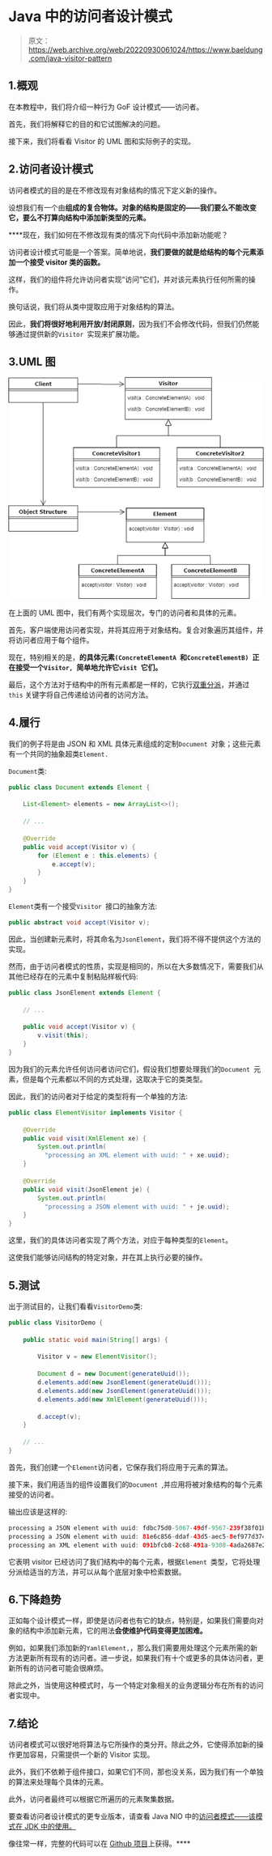 # Java 中的访问者设计模式

> 原文：<https://web.archive.org/web/20220930061024/https://www.baeldung.com/java-visitor-pattern>

## 1.概观

在本教程中，我们将介绍一种行为 GoF 设计模式——访问者。

首先，我们将解释它的目的和它试图解决的问题。

接下来，我们将看看 Visitor 的 UML 图和实际例子的实现。

## 2.访问者设计模式

访问者模式的目的是在不修改现有对象结构的情况下定义新的操作。

设想我们有一个由[](/web/20221012141731/https://www.baeldung.com/java-composite-pattern)****组成的复合物体。对象的结构是固定的——我们要么不能改变它，要么不打算向结构中添加新类型的元素。****

 ****现在，我们如何在不修改现有类的情况下向代码中添加新功能呢？

访问者设计模式可能是一个答案。简单地说，**我们要做的就是给结构的每个元素添加一个接受 visitor 类的函数。**

这样，我们的组件将允许访问者实现“访问”它们，并对该元素执行任何所需的操作。

换句话说，我们将从类中提取应用于对象结构的算法。

因此，**我们将很好地利用开放/封闭原则**，因为我们不会修改代码，但我们仍然能够通过提供新的`Visitor `实现来扩展功能。

## 3.UML 图

[![Visitor-UML](img/6a5398f841ec2c12953e543705be363f.png)](/web/20221012141731/https://www.baeldung.com/wp-content/uploads/2018/06/Visitor-UML.png)

在上面的 UML 图中，我们有两个实现层次，专门的访问者和具体的元素。

首先，客户端使用访问者实现，并将其应用于对象结构。复合对象遍历其组件，并将访问者应用于每个组件。

现在，特别相关的是，**的具体元素`(ConcreteElementA `和`ConcreteElementB) `正在接受一个`Visitor, `简单地允许它`visit `它们。**

最后，这个方法对于结构中的所有元素都是一样的，它执行[双重分派](https://web.archive.org/web/20221012141731/https://en.wikipedia.org/wiki/Double_dispatch)，并通过`this` 关键字将自己传递给访问者的访问方法。

## 4.履行

我们的例子将是由 JSON 和 XML 具体元素组成的定制`Document `对象；这些元素有一个共同的抽象超类`Element.`

`Document`类:

```java
public class Document extends Element {

    List<Element> elements = new ArrayList<>();

    // ...

    @Override
    public void accept(Visitor v) {
        for (Element e : this.elements) {
            e.accept(v);
        }
    }
}
```

`Element`类有一个接受`Visitor `接口的抽象方法:

```java
public abstract void accept(Visitor v);
```

因此，当创建新元素时，将其命名为`JsonElement`，我们将不得不提供这个方法的实现。

然而，由于访问者模式的性质，实现是相同的，所以在大多数情况下，需要我们从其他已经存在的元素中复制粘贴样板代码:

```java
public class JsonElement extends Element {

    // ...

    public void accept(Visitor v) {
        v.visit(this);
    }
}
```

因为我们的元素允许任何访问者访问它们，假设我们想要处理我们的`Document `元素，但是每个元素都以不同的方式处理，这取决于它的类类型。

因此，我们的访问者对于给定的类型将有一个单独的方法:

```java
public class ElementVisitor implements Visitor {

    @Override
    public void visit(XmlElement xe) {
        System.out.println(
          "processing an XML element with uuid: " + xe.uuid);
    }

    @Override
    public void visit(JsonElement je) {
        System.out.println(
          "processing a JSON element with uuid: " + je.uuid);
    }
}
```

这里，我们的具体访问者实现了两个方法，对应于每种类型的`Element`。

这使我们能够访问结构的特定对象，并在其上执行必要的操作。

## 5.测试

出于测试目的，让我们看看`VisitorDemo`类:

```java
public class VisitorDemo {

    public static void main(String[] args) {

        Visitor v = new ElementVisitor();

        Document d = new Document(generateUuid());
        d.elements.add(new JsonElement(generateUuid()));
        d.elements.add(new JsonElement(generateUuid()));
        d.elements.add(new XmlElement(generateUuid()));

        d.accept(v);
    }

    // ...
}
```

首先，我们创建一个`Element`访问者，它保存我们将应用于元素的算法。

接下来，我们用适当的组件设置我们的`Document `,并应用将被对象结构的每个元素接受的访问者。

输出应该是这样的:

```java
processing a JSON element with uuid: fdbc75d0-5067-49df-9567-239f38f01b04
processing a JSON element with uuid: 81e6c856-ddaf-43d5-aec5-8ef977d3745e
processing an XML element with uuid: 091bfcb8-2c68-491a-9308-4ada2687e203
```

它表明 visitor 已经访问了我们结构中的每个元素，根据`Element `类型，它将处理分派给适当的方法，并可以从每个底层对象中检索数据。

## 6.下降趋势

正如每个设计模式一样，即使是访问者也有它的缺点，特别是，如果我们需要向对象的结构中添加新元素，它的用法**会使维护代码变得更加困难。**

例如，如果我们添加新的`YamlElement,`，那么我们需要用处理这个元素所需的新方法更新所有现有的访问者。进一步说，如果我们有十个或更多的具体访问者，更新所有的访问者可能会很麻烦。

除此之外，当使用这种模式时，与一个特定对象相关的业务逻辑分布在所有的访问者实现中。

## 7.结论

访问者模式可以很好地将算法与它所操作的类分开。除此之外，它使得添加新的操作更加容易，只需提供一个新的 Visitor 实现。

此外，我们不依赖于组件接口，如果它们不同，那也没关系，因为我们有一个单独的算法来处理每个具体的元素。

此外，访问者最终可以根据它所遍历的元素聚集数据。

要查看访问者设计模式的更专业版本，请查看 Java NIO 中的[访问者模式——该模式在 JDK 中的使用。](/web/20221012141731/https://www.baeldung.com/java-nio2-file-visitor)

像往常一样，完整的代码可以在 [Github 项目](https://web.archive.org/web/20221012141731/https://github.com/eugenp/tutorials/tree/master/patterns-modules/design-patterns-behavioral)上获得。****